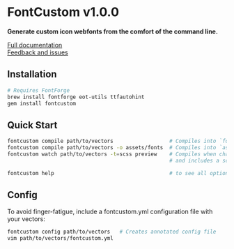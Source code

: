 # FontCustom v1.0.0

**Generate custom icon webfonts from the comfort of the command line.**

[Full documentation](http://fontcustom.com)<br/>
[Feedback and issues](https://github.com/FontCustom/fontcustom/issues)

## Installation

```sh
# Requires FontForge
brew install fontforge eot-utils ttfautohint
gem install fontcustom
```

## Quick Start

```sh
fontcustom compile path/to/vectors                  # Compiles into `fontcustom`
fontcustom compile path/to/vectors -o assets/fonts  # Compiles into `assets/fonts`
fontcustom watch path/to/vectors -t=scss preview    # Compiles when changes to vectors are dectected
                                                    # and includes a scss partial and glyph preview

fontcustom help                                     # to see all options
```

## Config

To avoid finger-fatigue, include a fontcustom.yml configuration file with your vectors:

```sh
fontcustom config path/to/vectors   # Creates annotated config file
vim path/to/vectors/fontcustom.yml 
```
